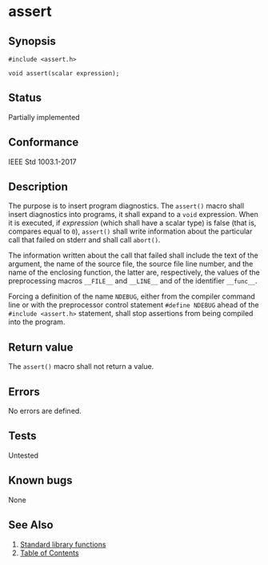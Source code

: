 # assert

## Synopsis

`#include <assert.h>`

`void assert(scalar expression);`

## Status

Partially implemented

## Conformance

IEEE Std 1003.1-2017

## Description

The purpose is to insert program diagnostics. The `assert()` macro shall insert diagnostics into programs, it shall
expand to a `void` expression. When it is executed, if _expression_ (which shall have a scalar type) is false (that is,
compares equal to `0`), `assert()` shall write information about the particular call that failed on stderr
and shall call `abort()`.

The information written about the call that failed shall include the text of the argument, the name of the source file,
the source file line number, and the name of the enclosing function, the latter are, respectively, the values of the
preprocessing macros `__FILE__` and `__LINE__` and of the identifier `__func__`.

Forcing a definition of the name `NDEBUG`,
either from the compiler command line or with the preprocessor control statement `#define NDEBUG` ahead of the
`#include <assert.h>` statement, shall stop assertions from being compiled into the program.

## Return value

The `assert()` macro shall not return a value.

## Errors

No errors are defined.

## Tests

Untested

## Known bugs

None

## See Also

1. [Standard library functions](../README.md)
2. [Table of Contents](../../../README.md)
